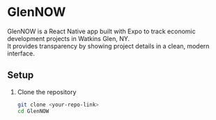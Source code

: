 # GlenNOW

GlenNOW is a React Native app built with Expo to track economic development projects in Watkins Glen, NY.  
It provides transparency by showing project details in a clean, modern interface.

## Setup

1. Clone the repository
   ```bash
   git clone <your-repo-link>
   cd GlenNOW